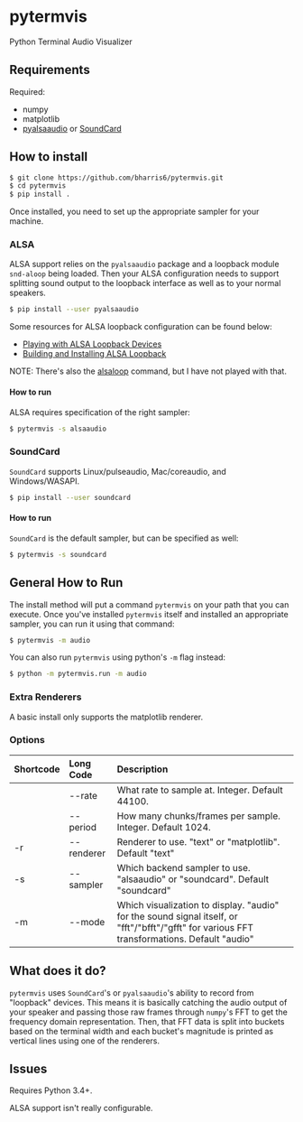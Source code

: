 # pytermvis
Python Terminal Audio Visualizer

## Requirements

Required:

* numpy
* matplotlib
* [pyalsaaudio](https://github.com/larsimmisch/pyalsaaudio) or [SoundCard](https://github.com/bastibe/SoundCard)

## How to install

```sh
$ git clone https://github.com/bharris6/pytermvis.git
$ cd pytermvis
$ pip install .
```

Once installed, you need to set up the appropriate sampler for your machine.

### ALSA

ALSA support relies on the `pyalsaaudio` package and a loopback module `snd-aloop` being loaded.  Then your ALSA configuration needs to support splitting sound output to the loopback interface as well as to your normal speakers.

```sh
$ pip install --user pyalsaaudio
```

Some resources for ALSA loopback configuration can be found below:

* [Playing with ALSA Loopback Devices](https://sysplay.in/blog/linux/2019/06/playing-with-alsa-loopback-devices/)
* [Building and Installing ALSA Loopback](http://confoundedtech.blogspot.com/2012/08/building-installing-alsa-loopback.html)

NOTE: There's also the [alsaloop](http://manpages.ubuntu.com/manpages/bionic/man1/alsaloop.1.html) command, but I have not played with that.  

#### How to run

ALSA requires specification of the right sampler:

```sh
$ pytermvis -s alsaaudio
```

### SoundCard

`SoundCard` supports Linux/pulseaudio, Mac/coreaudio, and Windows/WASAPI.

```sh
$ pip install --user soundcard
```

#### How to run

`SoundCard` is the default sampler, but can be specified as well:

```sh
$ pytermvis -s soundcard
```

## General How to Run

The install method will put a command `pytermvis` on your path that you can execute.  Once you've installed `pytermvis` itself and installed an appropriate sampler, you can run it using that command:

```sh
$ pytermvis -m audio
```

You can also run `pytermvis` using python's `-m` flag instead:

```sh
$ python -m pytermvis.run -m audio
```

### Extra Renderers

A basic install only supports the matplotlib renderer. 

### Options

| Shortcode | Long Code | Description |
|:----------|:----------|:------------|
|           | --rate    | What rate to sample at.  Integer.  Default 44100. |
|           | --period  | How many chunks/frames per sample.  Integer.  Default 1024. |
| -r        | --renderer| Renderer to use.  "text" or "matplotlib".  Default "text" |
| -s        | --sampler | Which backend sampler to use.  "alsaaudio" or "soundcard".  Default "soundcard" |
| -m        | --mode    | Which visualization to display.  "audio" for the sound signal itself, or "fft"/"bfft"/"gfft" for various FFT transformations. Default "audio" |

## What does it do?

`pytermvis` uses `SoundCard`'s or `pyalsaaudio`'s ability to record from "loopback" devices.  This means it is basically catching the audio output of your speaker and passing those raw frames through `numpy`'s FFT to get the frequency domain representation.  Then, that FFT data is split into buckets based on the terminal width and each bucket's magnitude is printed as vertical lines using one of the renderers.

## Issues 

Requires Python 3.4+.

ALSA support isn't really configurable.  
